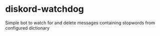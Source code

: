 # diskord-watchdog
Simple bot to watch for and delete messages containing stopwords from configured dictionary

